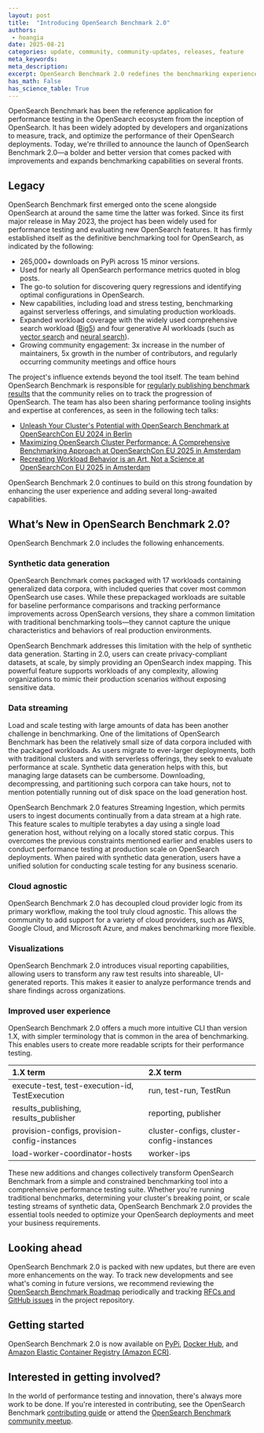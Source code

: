 ```yaml
---
layout: post
title:  "Introducing OpenSearch Benchmark 2.0"
authors:
 - hoangia
date: 2025-08-21
categories: update, community, community-updates, releases, feature
meta_keywords:
meta_description:
excerpt: OpenSearch Benchmark 2.0 redefines the benchmarking experience and introduces long-awaited features that offer users the essential tools needed to measure, track, and optimize OpenSearch performance.
has_math: False
has_science_table: True
---
```


OpenSearch Benchmark has been the reference application for performance testing in the OpenSearch ecosystem from the inception of OpenSearch. It has been widely adopted by developers and organizations to measure, track, and optimize the performance of their OpenSearch deployments. Today, we're thrilled to announce the launch of OpenSearch Benchmark 2.0—a bolder and better version that comes packed with improvements and expands benchmarking capabilities on several fronts.

## Legacy

OpenSearch Benchmark first emerged onto the scene alongside OpenSearch at around the same time the latter was forked. Since its first major release in May 2023, the project has been widely used for performance testing and evaluating new OpenSearch features. It has firmly established itself as the definitive benchmarking tool for OpenSearch, as indicated by the following:

* 265,000+ downloads on PyPi across 15 minor versions.
* Used for nearly all OpenSearch performance metrics quoted in blog posts.
* The go-to solution for discovering query regressions and identifying optimal configurations in OpenSearch.
* New capabilities, including load and stress testing, benchmarking against serverless offerings, and simulating production workloads.
* Expanded workload coverage with the widely used comprehensive search workload ([Big5](https://github.com/IanHoang/opensearch-benchmark-workloads/tree/main/big5)) and four generative AI workloads (such as [vector search](https://github.com/opensearch-project/opensearch-benchmark-workloads/tree/main/vectorsearch) and [neural search](https://github.com/opensearch-project/opensearch-benchmark-workloads/tree/main/neural_search)).
* Growing community engagement: 3x increase in the number of maintainers, 5x growth in the number of contributors, and regularly occurring community meetings and office hours

The project's influence extends beyond the tool itself. The team behind OpenSearch Benchmark is responsible for [regularly publishing benchmark results](https://opensearch.org/benchmarks/) that the community relies on to track the progression of OpenSearch. The team has also been sharing performance tooling insights and expertise at conferences, as seen in the following tech talks:

* [Unleash Your Cluster's Potential with OpenSearch Benchmark at OpenSearchCon EU 2024 in Berlin](https://www.youtube.com/watch?v=IKkZ0cQuMLI)
* [Maximizing OpenSearch Cluster Performance: A Comprehensive Benchmarking Approach at OpenSearchCon EU 2025 in Amsterdam](https://www.youtube.com/watch?v=yMIOeXuFN6U)
* [Recreating Workload Behavior is an Art, Not a Science at OpenSearchCon EU 2025 in Amsterdam](https://www.youtube.com/watch?v=vMeaAklGFwg)

OpenSearch Benchmark 2.0 continues to build on this strong foundation by enhancing the user experience and adding several long-awaited capabilities.

## What’s New in OpenSearch Benchmark 2.0?

OpenSearch Benchmark 2.0 includes the following enhancements.

### Synthetic data generation

OpenSearch Benchmark comes packaged with 17 workloads containing generalized data corpora, with included queries that cover most common OpenSearch use cases. While these prepackaged workloads are suitable for baseline performance comparisons and tracking performance improvements across OpenSearch versions, they share a common limitation with traditional benchmarking tools—they cannot capture the unique characteristics and behaviors of real production environments.

OpenSearch Benchmark addresses this limitation with the help of synthetic data generation. Starting in 2.0, users can create privacy-compliant datasets, at scale, by simply providing an OpenSearch index mapping. This powerful feature supports workloads of any complexity, allowing organizations to mimic their production scenarios without exposing sensitive data.

### Data streaming

Load and scale testing with large amounts of data has been another challenge in benchmarking. One of the limitations of OpenSearch Benchmark has been the relatively small size of data corpora included with the packaged workloads. As users migrate to ever-larger deployments, both with traditional clusters and with serverless offerings, they seek to evaluate performance at scale. Synthetic data generation helps with this, but managing large datasets can be cumbersome. Downloading, decompressing, and partitioning such corpora can take hours, not to mention potentially running out of disk space on the load generation host.

OpenSearch Benchmark 2.0 features Streaming Ingestion, which permits users to ingest documents continually from a data stream at a high rate. This feature scales to multiple terabytes a day using a single load generation host, without relying on a locally stored static corpus. This overcomes the previous constraints mentioned earlier and enables users to conduct performance testing at production scale on OpenSearch deployments. When paired with synthetic data generation, users have a unified solution for conducting scale testing for any business scenario.

### Cloud agnostic

OpenSearch Benchmark 2.0 has decoupled cloud provider logic from its primary workflow, making the tool truly cloud agnostic. This allows the community to add support for a variety of cloud providers, such as AWS, Google Cloud, and Microsoft Azure, and makes benchmarking more flexible.

### Visualizations

OpenSearch Benchmark 2.0 introduces visual reporting capabilities, allowing users to transform any raw test results into shareable, UI-generated reports. This makes it easier to analyze performance trends and share findings across organizations.

### Improved user experience

OpenSearch Benchmark 2.0 offers a much more intuitive CLI than version 1.X, with simpler terminology that is common in the area of benchmarking. This enables users to create more readable scripts for their performance testing.

1.X term | 2.X term |
:--- | :--- |
execute-test, test-execution-id, TestExecution | run, test-run, TestRun |
results_publishing, results_publisher | reporting, publisher |
provision-configs, provision-config-instances | cluster-configs, cluster-config-instances
load-worker-coordinator-hosts | worker-ips |

These new additions and changes collectively transform OpenSearch Benchmark from a simple and constrained benchmarking tool into a comprehensive performance testing suite. Whether you're running traditional benchmarks, determining your cluster's breaking point, or scale testing streams of synthetic data, OpenSearch Benchmark 2.0 provides the essential tools needed to optimize your OpenSearch deployments and meet your business requirements.

## Looking ahead

OpenSearch Benchmark 2.0 is packed with new updates, but there are even more enhancements on the way. To track new developments and see what's coming in future versions, we recommend reviewing the [OpenSearch Benchmark Roadmap](https://github.com/orgs/opensearch-project/projects/219) periodically and tracking [RFCs and GitHub issues](https://github.com/opensearch-project/opensearch-benchmark/issues) in the project repository.

## Getting started

OpenSearch Benchmark 2.0 is now available on [PyPi](https://pypi.org/project/opensearch-benchmark/), [Docker Hub](https://hub.docker.com/r/opensearchproject/opensearch-benchmark), and [Amazon Elastic Container Registry (Amazon ECR)](https://gallery.ecr.aws/opensearchproject/opensearch-benchmark).

## Interested in getting involved?

In the world of performance testing and innovation, there's always more work to be done. If you're interested in contributing, see the OpenSearch Benchmark [contributing guide](https://github.com/opensearch-project/opensearch-benchmark/blob/main/CONTRIBUTING.md) or attend the [OpenSearch Benchmark community meetup](https://www.meetup.com/opensearch/events/307446531/?eventOrigin=group_upcoming_events).
